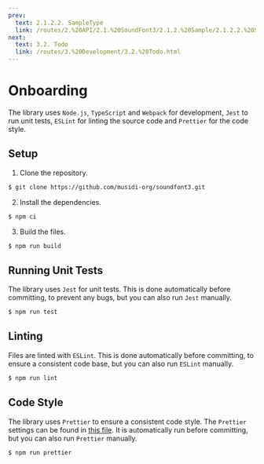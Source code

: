 ```yaml
---
prev:
  text: 2.1.2.2. SampleType
  link: /routes/2.%20API/2.1.%20SoundFont3/2.1.2.%20Sample/2.1.2.2.%20SampleType.html%20Key.html
next:
  text: 3.2. Todo
  link: /routes/3.%20Development/3.2.%20Todo.html
---
```


# Onboarding

The library uses `Node.js`, `TypeScript` and `Webpack` for development, `Jest` to run unit tests, `ESLint` for linting the source code and `Prettier` for the code style.

## Setup

1. Clone the repository.

  ```bash
  $ git clone https://github.com/musidi-org/soundfont3.git
  ```
  
2. Install the dependencies.

  ```bash
  $ npm ci
  ```

3. Build the files.

  ```bash
  $ npm run build
  ```

## Running Unit Tests

The library uses `Jest` for unit tests. This is done automatically before committing, to prevent any bugs, but you can also run `Jest` manually.

```bash
$ npm run test
```

## Linting

Files are linted with `ESLint`. This is done automatically before committing, to ensure a consistent code base, but you can also run `ESLint` manually.

```bash
$ npm run lint
```

## Code Style

The library uses `Prettier` to ensure a consistent code style. The `Prettier` settings can be found in [this file](https://github.com/Mrtenz/SoundFont3/blob/master/.prettierrc). It is automatically run before committing, but you can also run `Prettier` manually.

```bash
$ npm run prettier
```
